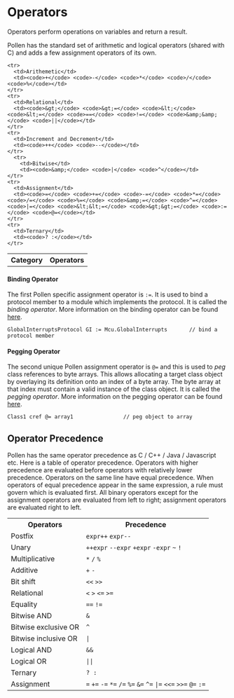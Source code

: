 <h1 id="operators" class="page-header">Operators</h1>

<p class="lead"> Operators perform operations on variables and return a
result.</p>

Pollen has the standard set of arithmetic and logical operators (shared
with C) and adds a few assignment operators of its own.

<table class="table table-striped table-bordered">

  <tbody>
    <tr>
      <th>Category</th>
      <th>Operators</th>
    </tr>

    <tr>
      <td>Arithemetic</td>
      <td><code>+</code> <code>-</code> <code>*</code> <code>/</code> <code>%</code></td>
    </tr>
    <tr>
      <td>Relational</td>
      <td><code>&gt;</code> <code>&gt;=</code> <code>&lt;</code> <code>&lt;=</code> <code>==</code> <code>!=</code> <code>&amp;&amp;</code> <code>||</code></td>
    </tr>
    <tr>
      <td>Increment and Decrement</td>
      <td><code>++</code> <code>--</code></td>
    </tr>
      <tr>
        <td>Bitwise</td>
        <td><code>&amp;</code> <code>|</code> <code>^</code></td>
    </tr>
    <tr>
      <td>Assignment</td>
      <td><code>=</code> <code>+=</code> <code>-=</code> <code>*=</code> <code>/=</code> <code>%=</code> <code>&amp;=</code> <code>^=</code> <code>|=</code> <code>&lt;&lt;=</code> <code>&gt;&gt;=</code> <code>:=</code> <code>@=</code></td>
    </tr>
    <tr>
      <td>Ternary</td>
      <td><code>? :</code></td>
    </tr>
  </tbody>
</table>

#### Binding Operator

The first Pollen specific assignment operator is `:=`. It is used to bind a
protocol member to a module which implements the protocol. It is called the
*binding operator*. 
More information on the binding operator can be found
<a href="{{site.url}}/pollen/guide/protocols#ref-protocol-binding-op">here</a>.

    GlobalInterruptsProtocol GI := Mcu.GlobalInterrupts       // bind a protocol member 

#### Pegging Operator

The second unique Pollen assignment operator is `@=` and this is used to
*peg* class references to byte arrays. This allows allocating a target
class object by overlaying its definition onto an index of a byte
array. The byte array at that index must contain a valid instance of
the class object. It is called the *pegging operator*.
More information on the pegging operator can be found
<a href="{{site.url}}/pollen/guide/arrays#ref-arrays-nodim">here</a>.

    Class1 cref @= array1                // peg object to array

<h2 class="page-header"
id="ref-op-precedence">
Operator Precedence 
</h2>

Pollen has the same operator precedence as C / C++ / Java / Javascript etc. Here is a
table of operator precedence. Operators with higher precedence are
evaluated before operators with relatively lower precedence. Operators
on the same line have equal precedence. When operators of equal
precedence appear in the same expression, a rule must govern which is
evaluated first. All binary operators except for the assignment
operators are evaluated from left to right; assignment operators are
evaluated right to left.


<table class="table table-striped table-bordered">
  <tbody>
    <tr>
      <th>Operators</th>
      <th>Precedence</th>
    </tr>
    <tr>
      <td>Postfix</td>
      <td><code>expr++</code> <code>expr--</code></td>
    </tr>
    <tr>
      <td>Unary</td>
      <td><code>++expr</code> <code>--expr</code> <code>+expr</code> <code>-expr</code> <code>~</code> <code>!</code></td>
    </tr>
    <tr>
      <td>Multiplicative</td>
      <td><code>*</code> <code>/</code> <code>%</code></td>
    </tr>
    <tr>
      <td>Additive</td>
      <td><code>+</code> <code>-</code></td>
    </tr>
    <tr>
      <td>Bit shift</td>
      <td><code>&lt;&lt;</code> <code>&gt;&gt;</code>
    </td>
    </tr>
    <tr>
      <td>Relational</td>
      <td><code>&lt;</code> <code>&gt;</code> <code>&lt;=</code> <code>&gt;=</code></td>
    </tr>
    <tr>
      <td>Equality</td>
      <td><code>==</code> <code>!=</code></td>
    </tr>
    <tr>
      <td>Bitwise AND</td>
      <td><code>&amp;</code></td>
    </tr>
    <tr>
      <td>Bitwise exclusive OR</td>
      <td><code>^</code></td>
    </tr>
    <tr>
      <td>Bitwise inclusive OR</td>
      <td><code>|</code></td>
    </tr>
    <tr>
      <td>Logical AND</td>
      <td><code>&amp;&amp;</code></td>
    </tr>
    <tr>
      <td>Logical OR</td>
      <td><code>||</code></td>
    </tr>
    <tr>
      <td>Ternary</td>
      <td><code>? :</code></td>
    </tr>
    <tr>
      <td>Assignment</td>
      <td><code>=</code> <code>+=</code> <code>-=</code> <code>*=</code> <code>/=</code> <code>%=</code> <code>&amp;=</code> <code>^=</code> <code>|=</code> <code>&lt;&lt;=</code> <code>&gt;&gt;=</code> <code>@=</code> <code>:=</code></td>
    </tr>
  </tbody>
</table>  

